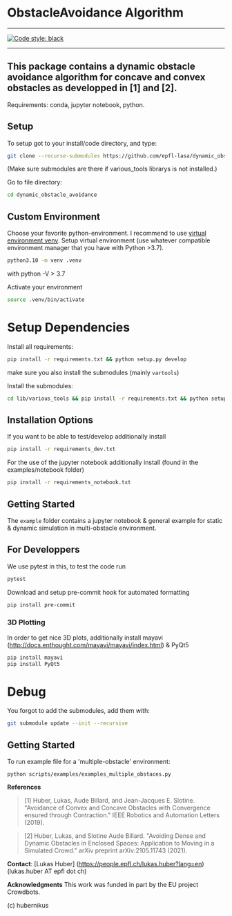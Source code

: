 # ObstacleAvoidance Algorithm
---
[![Code style: black](https://img.shields.io/badge/code%20style-black-000000.svg)](https://github.com/ambv/black)

---
This package contains a dynamic obstacle avoidance algorithm for concave and convex obstacles as developped in [1] and [2].
---
Requirements: conda, jupyter notebook, python.

## Setup
To setup got to your install/code directory, and type:
```sh
git clone --recurse-submodules https://github.com/epfl-lasa/dynamic_obstacle_avoidance.git
```
(Make sure submodules are there if various_tools librarys is not installed.)

Go to file directory:
```sh
cd dynamic_obstacle_avoidance
``` 

## Custom Environment
Choose your favorite python-environment. I recommend to use [virtual environment venv](https://docs.python.org/3/library/venv.html).
Setup virtual environment (use whatever compatible environment manager that you have with Python >3.7).

``` bash
python3.10 -m venv .venv
```
with python -V > 3.7

Activate your environment
``` sh
source .venv/bin/activate
```

# Setup Dependencies
Install all requirements:
``` bash
pip install -r requirements.txt && python setup.py develop
```
make sure you also install the submodules (mainly `vartools`)

Install the submodules:
``` bash
cd lib/various_tools && pip install -r requirements.txt && python setup.py develop && ../..
```

## Installation Options
If you want to be able to test/develop additionally install
``` sh
pip install -r requirements_dev.txt
```

For the use of the jupyter notebook additionally install
(found in the examples/notebook folder)
``` sh
pip install -r requirements_notebook.txt
```

## Getting Started
The `example` folder contains a jupyter notebook & general example for static & dynamic simulation in multi-obstacle environment.


## For Developpers
We use pytest in this, to test the code run
``` sh
pytest
```

Download and setup pre-commit hook for automated formatting

``` sh
pip install pre-commit
```

### 3D Plotting
In order to get nice 3D plots, additionally install mayavi (http://docs.enthought.com/mayavi/mayavi/index.html) & PyQt5

``` sh
pip install mayavi
pip install PyQt5
```


# Debug
You forgot to add the submodules, add them with:
``` sh
git submodule update --init --recursive
```

## Getting Started
To run example file for a 'multiple-obstacle' environment:
```
python scripts/examples/examples_multiple_obstaces.py
```


**References**     
> [1] Huber, Lukas, Aude Billard, and Jean-Jacques E. Slotine. "Avoidance of Convex and Concave Obstacles with Convergence ensured through Contraction." IEEE Robotics and Automation Letters (2019).  

> [2] Huber, Lukas, and Slotine Aude Billard. "Avoiding Dense and Dynamic Obstacles in Enclosed Spaces: Application to Moving in a Simulated Crowd." arXiv preprint arXiv:2105.11743 (2021).  

**Contact**: [Lukas Huber] (https://people.epfl.ch/lukas.huber?lang=en) (lukas.huber AT epfl dot ch)

**Acknowledgments**
This work was funded in part by the EU project Crowdbots.

(c) hubernikus
